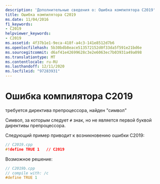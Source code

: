 ```yaml
---
description: 'Дополнительные сведения о: Ошибка компилятора C2019'
title: Ошибка компилятора C2019
ms.date: 11/04/2016
f1_keywords:
- C2019
helpviewer_keywords:
- C2019
ms.assetid: 4f37b1e1-9eca-418f-a4c3-141e8512d7b6
ms.openlocfilehash: 5b30bdb8eace513572152d0f33da5f591e21bd6e
ms.sourcegitcommit: d6af41e42699628c3e2e6063ec7b03931a49a098
ms.translationtype: MT
ms.contentlocale: ru-RU
ms.lasthandoff: 12/11/2020
ms.locfileid: "97283931"
---
```

# <a name="compiler-error-c2019"></a>Ошибка компилятора C2019

требуется директива препроцессора, найден "символ"

Символ, за которым следует `#` знак, но не является первой буквой директивы препроцессора.

Следующий пример приводит к возникновению ошибки C2019:

```cpp
// C2019.cpp
#!define TRUE 1   // C2019
```

Возможное решение:

```cpp
// C2019b.cpp
// compile with: /c
#define TRUE 1
```
